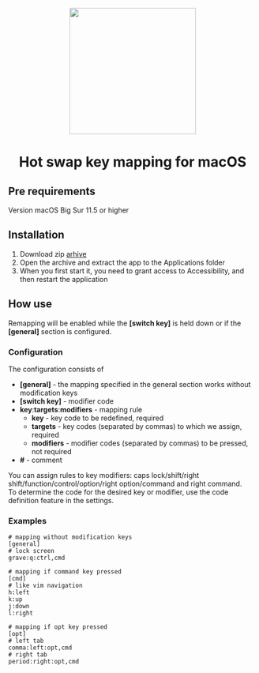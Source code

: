 <p align="center">
  <img width="256" height="256" src="https://github.com/bornthenord/keyborg/blob/main/logo.jpeg">
<p>
<h1 align="center">Hot swap key mapping for macOS</h1>

## Pre requirements
Version macOS Big Sur 11.5 or higher

## Installation
1. Download zip [arhive](https://github.com/bornthenord/hotpaws/releases)
2. Open the archive and extract the app to the Applications folder
3. When you first start it, you need to grant access to Accessibility, and then restart the application

## How use
Remapping will be enabled while the **[switch key]** is held down or if the **[general]** section is configured.

### Configuration
The configuration consists of

- **[general]** - the mapping specified in the general section works without modification keys
- **[switch key]** - modifier code
- **key**:**targets**:**modifiers** - mapping rule
    - **key** - key code to be redefined, required
    - **targets** - key codes (separated by commas) to which we assign, required
    - **modifiers** - modifier codes (separated by commas) to be pressed, not required
- **#** - comment

You can assign rules to key modifiers: caps lock/shift/right shift/function/control/option/right option/command and right command.\
To determine the code for the desired key or modifier, use the code definition feature in the settings.

### Examples

```text
# mapping without modification keys
[general]
# lock screen
grave:q:ctrl,cmd

# mapping if command key pressed
[cmd]
# like vim navigation
h:left
k:up
j:down
l:right

# mapping if opt key pressed
[opt]
# left tab
comma:left:opt,cmd
# right tab
period:right:opt,cmd
```

